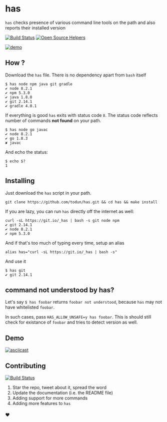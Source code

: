 # has

`has` checks presence of various command line tools on the path and also reports their installed version

[![Build Status](https://travis-ci.org/kdabir/has.svg?branch=master)](https://travis-ci.org/kdabir/has)
[![Open Source Helpers](https://www.codetriage.com/kdabir/has/badges/users.svg)](https://www.codetriage.com/kdabir/has)


[![demo](demo.svg)](demo.svg)


## How ?

Download the `has` file. There is no dependency apart from `bash` itself 

    $ has node npm java git gradle 
    ✔ node 8.2.1
    ✔ npm 5.3.0
    ✔ java 1.8.0
    ✔ git 2.14.1
    ✔ gradle 4.0.1

If everything is good `has` exits with status code `0`. The status code 
reflects number of commands **not found** on your path.  

    $ has node go javac
    ✔ node 8.2.1
    ✔ go 1.8.3
    ✘ javac

And echo the status:

    $ echo $?
    1


## Installing

Just download the `has` script in your path. 

    git clone https://github.com/todun/has.git && cd has && make install


If you are lazy, you can run `has` directly off the internet as well:

    curl -sL https://git.io/_has | bash -s git node npm
    ✔ git 2.14.1
    ✔ node 8.2.1
    ✔ npm 5.3.0


And if that's too much of typing every time, setup an alias
    
    alias has="curl -sL https://git.io/_has | bash -s"

And use it

    $ has git
    ✔ git 2.14.1

## command not understood by has?

Let's say `$ has foobar` returns `foobar not understood`, because `has` may not have whitelisted `foobar`.

In such cases, pass `HAS_ALLOW_UNSAFE=y has foobar`. This is should still check for existance of `foobar` and tries to detect version as well.


## Demo 

[![asciicast](https://asciinema.org/a/135790.png)](https://asciinema.org/a/135790)

## Contributing

[![Build Status](https://travis-ci.org/kdabir/has.svg?branch=has)](https://travis-ci.org/kdabir/has)


1. Star the repo, tweet about it, spread the word 
2. Update the documentation (i.e. the README file)
3. Adding support for more commands
4. Adding more features to `has`


#### ♥
